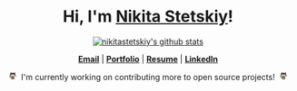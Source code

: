 <h1 align="center">Hi, I'm <a href="https://nikitastetskiy.github.io">Nikita Stetskiy</a>!</h1>

<p align="center">
  <a href="https://github.com/nikitastetskiy"><img src="https://github-readme-stats.vercel.app/api?username=nikitastetskiy&hide_border=true&show_icons=true&text_color=4C71F1&bg_color=0000" alt="nikitastetskiy's github stats"></a>
</p>

<p align="center">
  <strong><a href="mailto:nikitastetskiy@gmail.com">Email</a></strong> |
  <strong><a href="https://nikitastetskiy.github.io">Portfolio</a></strong> |
  <strong><a href="https://nikitastetskiy.github.io/resume.pdf">Resume</a></strong> |
  <strong><a href="https://www.linkedin.com/in/nikitastetskiy">LinkedIn</a></strong>
</p>

<p align="center">
<img src="octocat.gif" width="15px">
&nbsp;I'm currently working on contributing more to open source projects!&nbsp;
<img src="octocat.gif" width="15px">
</p>

<!--
**nikitastetskiy/nikitastetskiy** is a ✨ _special_ ✨ repository because its `README.md` (this file) appears on your GitHub profile.

Here are some ideas to get you started:

- 🔭 I’m currently working on ...
- 🌱 I’m currently learning ...
- 👯 I’m looking to collaborate on ...
- 🤔 I’m looking for help with ...
- 💬 Ask me about ...
- 📫 How to reach me: ...
- 😄 Pronouns: ...
- ⚡ Fun fact: ...
-->
